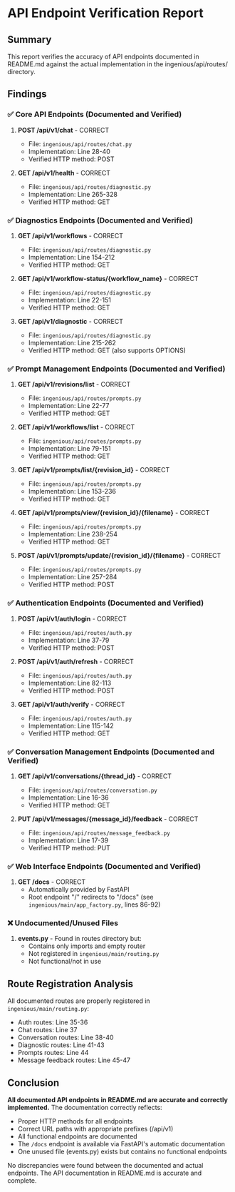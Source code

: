 # API Endpoint Verification Report

## Summary
This report verifies the accuracy of API endpoints documented in README.md against the actual implementation in the ingenious/api/routes/ directory.

## Findings

### ✅ Core API Endpoints (Documented and Verified)
1. **POST /api/v1/chat** - CORRECT
   - File: `ingenious/api/routes/chat.py`
   - Implementation: Line 28-40
   - Verified HTTP method: POST

2. **GET /api/v1/health** - CORRECT
   - File: `ingenious/api/routes/diagnostic.py`
   - Implementation: Line 265-328
   - Verified HTTP method: GET

### ✅ Diagnostics Endpoints (Documented and Verified)
1. **GET /api/v1/workflows** - CORRECT
   - File: `ingenious/api/routes/diagnostic.py`
   - Implementation: Line 154-212
   - Verified HTTP method: GET

2. **GET /api/v1/workflow-status/{workflow_name}** - CORRECT
   - File: `ingenious/api/routes/diagnostic.py`
   - Implementation: Line 22-151
   - Verified HTTP method: GET

3. **GET /api/v1/diagnostic** - CORRECT
   - File: `ingenious/api/routes/diagnostic.py`
   - Implementation: Line 215-262
   - Verified HTTP method: GET (also supports OPTIONS)

### ✅ Prompt Management Endpoints (Documented and Verified)
1. **GET /api/v1/revisions/list** - CORRECT
   - File: `ingenious/api/routes/prompts.py`
   - Implementation: Line 22-77
   - Verified HTTP method: GET

2. **GET /api/v1/workflows/list** - CORRECT
   - File: `ingenious/api/routes/prompts.py`
   - Implementation: Line 79-151
   - Verified HTTP method: GET

3. **GET /api/v1/prompts/list/{revision_id}** - CORRECT
   - File: `ingenious/api/routes/prompts.py`
   - Implementation: Line 153-236
   - Verified HTTP method: GET

4. **GET /api/v1/prompts/view/{revision_id}/{filename}** - CORRECT
   - File: `ingenious/api/routes/prompts.py`
   - Implementation: Line 238-254
   - Verified HTTP method: GET

5. **POST /api/v1/prompts/update/{revision_id}/{filename}** - CORRECT
   - File: `ingenious/api/routes/prompts.py`
   - Implementation: Line 257-284
   - Verified HTTP method: POST

### ✅ Authentication Endpoints (Documented and Verified)
1. **POST /api/v1/auth/login** - CORRECT
   - File: `ingenious/api/routes/auth.py`
   - Implementation: Line 37-79
   - Verified HTTP method: POST

2. **POST /api/v1/auth/refresh** - CORRECT
   - File: `ingenious/api/routes/auth.py`
   - Implementation: Line 82-113
   - Verified HTTP method: POST

3. **GET /api/v1/auth/verify** - CORRECT
   - File: `ingenious/api/routes/auth.py`
   - Implementation: Line 115-142
   - Verified HTTP method: GET

### ✅ Conversation Management Endpoints (Documented and Verified)
1. **GET /api/v1/conversations/{thread_id}** - CORRECT
   - File: `ingenious/api/routes/conversation.py`
   - Implementation: Line 16-36
   - Verified HTTP method: GET

2. **PUT /api/v1/messages/{message_id}/feedback** - CORRECT
   - File: `ingenious/api/routes/message_feedback.py`
   - Implementation: Line 17-39
   - Verified HTTP method: PUT

### ✅ Web Interface Endpoints (Documented and Verified)
1. **GET /docs** - CORRECT
   - Automatically provided by FastAPI
   - Root endpoint "/" redirects to "/docs" (see `ingenious/main/app_factory.py`, lines 86-92)

### ❌ Undocumented/Unused Files
1. **events.py** - Found in routes directory but:
   - Contains only imports and empty router
   - Not registered in `ingenious/main/routing.py`
   - Not functional/not in use

## Route Registration Analysis
All documented routes are properly registered in `ingenious/main/routing.py`:
- Auth routes: Line 35-36
- Chat routes: Line 37
- Conversation routes: Line 38-40
- Diagnostic routes: Line 41-43
- Prompts routes: Line 44
- Message feedback routes: Line 45-47

## Conclusion
**All documented API endpoints in README.md are accurate and correctly implemented.** The documentation correctly reflects:
- Proper HTTP methods for all endpoints
- Correct URL paths with appropriate prefixes (/api/v1)
- All functional endpoints are documented
- The `/docs` endpoint is available via FastAPI's automatic documentation
- One unused file (events.py) exists but contains no functional endpoints

No discrepancies were found between the documented and actual endpoints. The API documentation in README.md is accurate and complete.